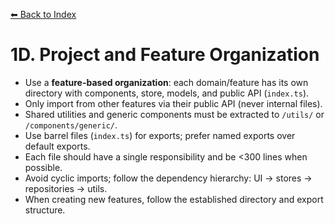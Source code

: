 [⬅ Back to Index](./index.md)

# 1D. Project and Feature Organization

- Use a **feature-based organization**: each domain/feature has its own directory with components, store, models, and public API (`index.ts`).
- Only import from other features via their public API (never internal files).
- Shared utilities and generic components must be extracted to `/utils/` or `/components/generic/`.
- Use barrel files (`index.ts`) for exports; prefer named exports over default exports.
- Each file should have a single responsibility and be <300 lines when possible.
- Avoid cyclic imports; follow the dependency hierarchy: UI → stores → repositories → utils.
- When creating new features, follow the established directory and export structure. 